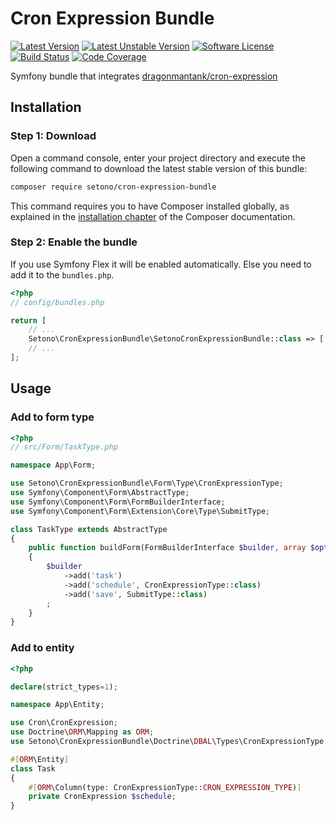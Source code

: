 # Cron Expression Bundle

[![Latest Version][ico-version]][link-packagist]
[![Latest Unstable Version][ico-unstable-version]][link-packagist]
[![Software License][ico-license]](LICENSE)
[![Build Status][ico-github-actions]][link-github-actions]
[![Code Coverage][ico-code-coverage]][link-code-coverage]

Symfony bundle that integrates [dragonmantank/cron-expression](https://github.com/dragonmantank/cron-expression)

## Installation

### Step 1: Download

Open a command console, enter your project directory and execute the following command to download the latest stable version of this bundle:

```bash
composer require setono/cron-expression-bundle
```

This command requires you to have Composer installed globally, as explained in the [installation chapter](https://getcomposer.org/doc/00-intro.md) of the Composer documentation.

### Step 2: Enable the bundle

If you use Symfony Flex it will be enabled automatically. Else you need to add it to the `bundles.php`.

```php
<?php
// config/bundles.php

return [
    // ...
    Setono\CronExpressionBundle\SetonoCronExpressionBundle::class => ['all' => true],
    // ...
];
```

## Usage

### Add to form type
```php
<?php
// src/Form/TaskType.php

namespace App\Form;

use Setono\CronExpressionBundle\Form\Type\CronExpressionType;
use Symfony\Component\Form\AbstractType;
use Symfony\Component\Form\FormBuilderInterface;
use Symfony\Component\Form\Extension\Core\Type\SubmitType;

class TaskType extends AbstractType
{
    public function buildForm(FormBuilderInterface $builder, array $options)
    {
        $builder
            ->add('task')
            ->add('schedule', CronExpressionType::class)
            ->add('save', SubmitType::class)
        ;
    }
}
```

### Add to entity

```php
<?php

declare(strict_types=1);

namespace App\Entity;

use Cron\CronExpression;
use Doctrine\ORM\Mapping as ORM;
use Setono\CronExpressionBundle\Doctrine\DBAL\Types\CronExpressionType;

#[ORM\Entity]
class Task
{
    #[ORM\Column(type: CronExpressionType::CRON_EXPRESSION_TYPE)]
    private CronExpression $schedule;
}
```

[ico-version]: https://poser.pugx.org/setono/cron-expression-bundle/v/stable
[ico-unstable-version]: https://poser.pugx.org/setono/cron-expression-bundle/v/unstable
[ico-license]: https://poser.pugx.org/setono/cron-expression-bundle/license
[ico-github-actions]: https://github.com/Setono/CronExpressionBundle/workflows/build/badge.svg
[ico-code-coverage]: https://codecov.io/gh/Setono/CronExpressionBundle/branch/master/graph/badge.svg

[link-packagist]: https://packagist.org/packages/setono/cron-expression-bundle
[link-github-actions]: https://github.com/Setono/CronExpressionBundle/actions
[link-code-coverage]: https://codecov.io/gh/Setono/CronExpressionBundle
